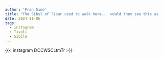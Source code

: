 ```yaml
---
author: 'Fran Simó'
title: "The Sibyl of Tibur used to walk here... would they see this as her underworld?"
date: 2024-11-06
tags:
  - instagram
  - Tivoli
  - Sibila
---
```


{{< instagram DCCWSCLtmTr >}}

